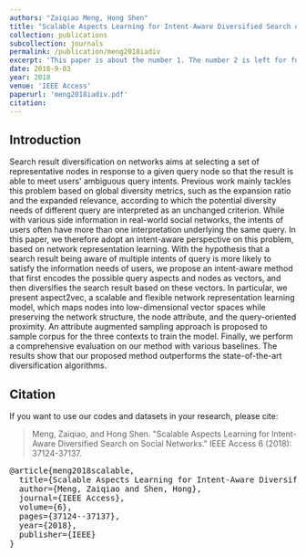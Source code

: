 ```yaml
---
authors: "Zaiqiao Meng, Hong Shen"
title: "Scalable Aspects Learning for Intent-Aware Diversified Search on Social Networks"
collection: publications
subcollection: journals
permalink: /publication/meng2018iadiv
excerpt: 'This paper is about the number 1. The number 2 is left for future work.'
date: 2018-9-03
year: 2018
venue: 'IEEE Access'
paperurl: 'meng2018iadiv.pdf'
citation:
---
```


## Introduction

Search result diversification on networks aims at selecting a set of representative nodes in response to a given query node so that the result is able to meet users' ambiguous query intents. Previous work mainly tackles this problem based on global diversity metrics, such as the expansion ratio and the expanded relevance, according to which the potential diversity needs of different query are interpreted as an unchanged criterion. While with various side information in real-world social networks, the intents of users often have more than one interpretation underlying the same query. In this paper, we therefore adopt an intent-aware perspective on this problem, based on network representation learning. With the hypothesis that a search result being aware of multiple intents of query is more likely to satisfy the information needs of users, we propose an intent-aware method that first encodes the possible query aspects and nodes as vectors, and then diversifies the search result based on these vectors. In particular, we present aspect2vec, a scalable and flexible network representation learning model, which maps nodes into low-dimensional vector spaces while preserving the network structure, the node attribute, and the query-oriented proximity. An attribute augmented sampling approach is proposed to sample corpus for the three contexts to train the model. Finally, we perform a comprehensive evaluation on our method with various baselines. The results show that our proposed method outperforms the state-of-the-art diversification algorithms.

## Citation

If you want to use our codes and datasets in your research, please cite:
>Meng, Zaiqiao, and Hong Shen. "Scalable Aspects Learning for Intent-Aware Diversified Search on Social Networks." IEEE Access 6 (2018): 37124-37137.

<pre>
@article{meng2018scalable,
  title={Scalable Aspects Learning for Intent-Aware Diversified Search on Social Networks},
  author={Meng, Zaiqiao and Shen, Hong},
  journal={IEEE Access},
  volume={6},
  pages={37124--37137},
  year={2018},
  publisher={IEEE}
}
</pre>
